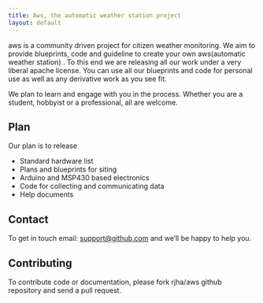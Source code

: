 ```yaml
---
title: Aws, the automatic weather station project
layout: default
---
```



aws is a community driven project for citizen weather monitoring. We aim to provide blueprints, code 
and guideline to create your own aws(automatic weather station) . To this end we are releasing all our work 
under a very liberal apache license. You can use all our blueprints and code for personal use as well as 
any derivative work as you see fit.

We plan to learn and engage with you in the process. Whether you are a student, hobbyist or 
a professional, all are welcome.

## Plan
Our plan is to release

- Standard hardware list
- Plans and blueprints for siting
- Arduino and MSP430 based electronics
- Code for collecting and communicating data 
- Help documents


## Contact

To get in touch email:&nbsp;<a href="mailto:support@github.com">support@github.com</a> and we’ll be happy to help you. 

## Contributing

To contribute code or documentation, please fork rjha/aws github repository and send a pull request.
